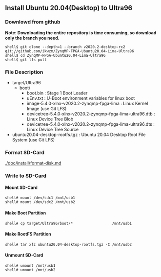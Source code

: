 ## Install Ubuntu 20.04(Desktop) to Ultra96

### Downlowd from github

**Note: Downloading the entire repository is time consuming, so download only the branch you need.**

```console
shell$ git clone --depth=1 --branch v2020.2-desktop-rc2 git://github.com/ikwzm/ZynqMP-FPGA-Ubuntu20.04-Lima-Ultra96
shell$ cd ZynqMP-FPGA-Ubuntu20.04-Lima-Ultra96
shell$ git lfs pull
```

### File Description

 * target/Ultra96
   + boot/
     - boot.bin                                                    : Stage 1 Boot Loader
     - uEnv.txt                                                    : U-Boot environment variables for linux boot
     - image-5.4.0-xlnx-v2020.2-zynqmp-fpga-lima                   : Linux Kernel Image       (use Git LFS)
     - devicetree-5.4.0-xlnx-v2020.2-zynqmp-fpga-lima-ultra96.dtb  : Linux Device Tree Blob   
     - devicetree-5.4.0-xlnx-v2020.2-zynqmp-fpga-lima-ultra96.dts  : Linux Device Tree Source
 * ubuntu20.04-desktop-rootfs.tgz                                  : Ubuntu 20.04 Desktop Root File System (use Git LFS)
 
### Format SD-Card

[./doc/install/format-disk.md](format-disk.md)

### Write to SD-Card

#### Mount SD-Card

```console
shell# mount /dev/sdc1 /mnt/usb1
shell# mount /dev/sdc2 /mnt/usb2
```
#### Make Boot Partition

```console
shell# cp target/Ultra96/boot/*                  /mnt/usb1
```

#### Make RootFS Partition

```console
shell# tar xfz ubuntu20.04-desktop-rootfs.tgz -C /mnt/usb2
```

#### Unmount SD-Card

```console
shell# umount /mnt/usb1
shell# umount /mnt/usb2
```

